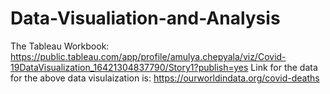 # Data-Visualiation-and-Analysis
The Tableau Workbook: https://public.tableau.com/app/profile/amulya.chepyala/viz/Covid-19DataVisualization_16421304837790/Story1?publish=yes 
Link for the data for the above data visulaization is: https://ourworldindata.org/covid-deaths 
